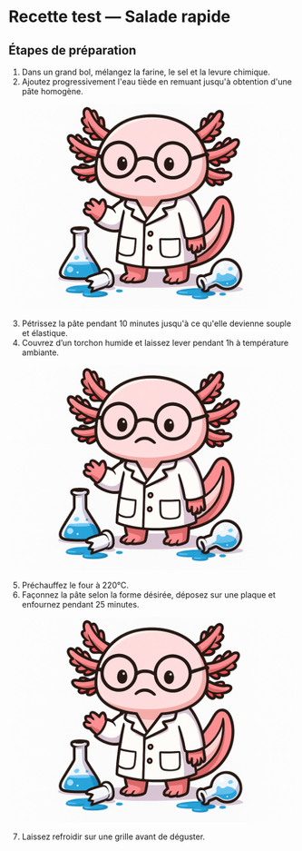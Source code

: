 # Recette test — Salade rapide

## Étapes de préparation

1. Dans un grand bol, mélangez la farine, le sel et la levure chimique.
2. Ajoutez progressivement l'eau tiède en remuant jusqu'à obtention d'une pâte homogène.

![Mélange des ingrédients](src\assets\images\axolotl-lab.png)

3. Pétrissez la pâte pendant 10 minutes jusqu'à ce qu'elle devienne souple et élastique.
4. Couvrez d’un torchon humide et laissez lever pendant 1h à température ambiante.

![Levée de la pâte](src\assets\images\axolotl-lab.png)

5. Préchauffez le four à 220°C.
6. Façonnez la pâte selon la forme désirée, déposez sur une plaque et enfournez pendant 25 minutes.

![Pain au four](src\assets\images\axolotl-lab.png)

7. Laissez refroidir sur une grille avant de déguster.